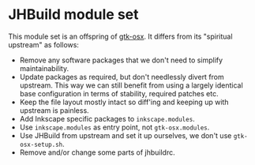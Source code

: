 # JHBuild module set

This module set is an offspring of [gtk-osx](https://gitlab.gnome.org/GNOME/gtk-osx). It differs from its "spiritual upstream" as follows:

- Remove any software packages that we don't need to simplify maintainability.
- Update packages as required, but don't needlessly divert from upstream. This way we can still benefit from using a largely identical base configuration in terms of stability, required patches etc.
- Keep the file layout mostly intact so diff'ing and keeping up with upstream is painless.
- Add Inkscape specific packages to `inkscape.modules`.
- Use `inkscape.modules` as entry point, not `gtk-osx.modules`.
- Use JHBuild from upstream and set it up ourselves, we don't use `gtk-osx-setup.sh`.
- Remove and/or change some parts of jhbuildrc.

